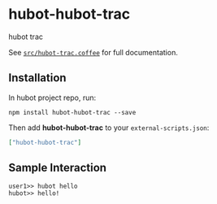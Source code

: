 # hubot-hubot-trac

hubot trac

See [`src/hubot-trac.coffee`](src/hubot-trac.coffee) for full documentation.

## Installation

In hubot project repo, run:

`npm install hubot-hubot-trac --save`

Then add **hubot-hubot-trac** to your `external-scripts.json`:

```json
["hubot-hubot-trac"]
```

## Sample Interaction

```
user1>> hubot hello
hubot>> hello!
```
